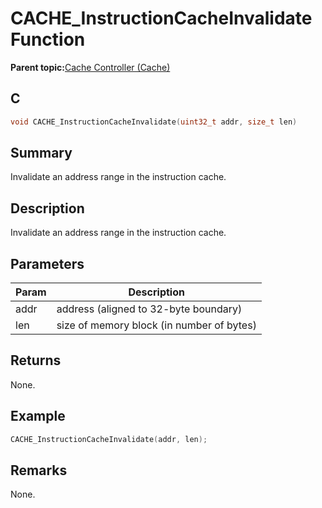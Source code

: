 # CACHE\_InstructionCacheInvalidate Function

**Parent topic:**[Cache Controller \(Cache\)](GUID-FA7730F3-DFC4-4DED-92DE-B53A0AF23AC6.md)

## C

```c
void CACHE_InstructionCacheInvalidate(uint32_t addr, size_t len)
```

## Summary

Invalidate an address range in the instruction cache.

## Description

Invalidate an address range in the instruction cache.

## Parameters

|Param|Description|
|-----|-----------|
|addr|address \(aligned to 32-byte boundary\)|
|len|size of memory block \(in number of bytes\)|

## Returns

None.

## Example

```c
CACHE_InstructionCacheInvalidate(addr, len);
```

## Remarks

None.

